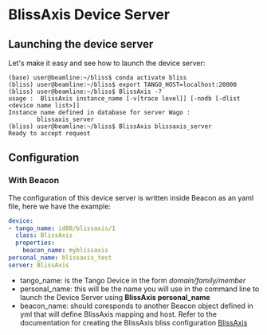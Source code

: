 # BlissAxis Device Server #

## Launching the device server ##

Let's make it easy and see how to launch the device server:

```
(base) user@beamline:~/bliss$ conda activate bliss
(bliss) user@beamline:~/bliss$ export TANGO_HOST=localhost:20000
(bliss) user@beamline:~/bliss$ BlissAxis -?
usage :  BlissAxis instance_name [-v[trace level]] [-nodb [-dlist <device name list>]]
Instance name defined in database for server Wago :
        blissaxis_server
(bliss) user@beamline:~/bliss$ BlissAxis blissaxis_server
Ready to accept request
```

## Configuration ##

### With Beacon ###

The configuration of this device server is written inside Beacon as
an yaml file, here we have the example:

```yaml
device:
- tango_name: id00/blissaxis/1
  class: BlissAxis
  properties:
    beacon_name: myblissaxis
personal_name: blissaxis_test
server: BlissAxis
```

- tango_name: is the Tango Device in the form *domain/family/member*
- personal_name: this will be the name you will use in the command line to launch the Device Server using
                **BlissAxis personal_name**
- beacon_name: should coresponds to another Beacon object defined in yml that will
               define BlissAxis mapping and host. 
               Refer to the documentation for creating the BlissAxis bliss configuration
               [BlissAxis](motion_axis.md)


